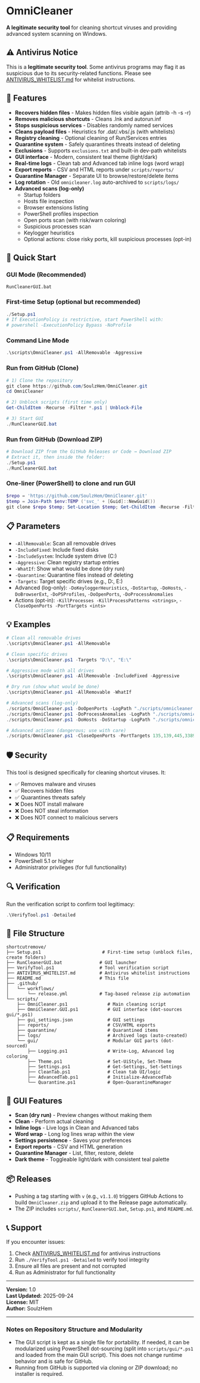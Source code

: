 # OmniCleaner

**A legitimate security tool** for cleaning shortcut viruses and providing advanced system scanning on Windows.

## ⚠️ Antivirus Notice

This is a **legitimate security tool**. Some antivirus programs may flag it as suspicious due to its security-related functions. Please see [ANTIVIRUS_WHITELIST.md](ANTIVIRUS_WHITELIST.md) for whitelist instructions.

## 🔧 Features

- **Recovers hidden files** - Makes hidden files visible again (attrib -h -s -r)
- **Removes malicious shortcuts** - Cleans .lnk and autorun.inf
- **Stops suspicious services** - Disables randomly named services
- **Cleans payload files** - Heuristics for .dat/.vbs/.js (with whitelists)
- **Registry cleaning** - Optional cleaning of Run/Services entries
- **Quarantine system** - Safely quarantines threats instead of deleting
- **Exclusions** - Supports `exclusions.txt` and built-in dev-path whitelists
- **GUI interface** - Modern, consistent teal theme (light/dark)
- **Real-time logs** - Clean tab and Advanced tab inline logs (word wrap)
- **Export reports** - CSV and HTML reports under `scripts/reports/`
- **Quarantine Manager** - Separate UI to browse/restore/delete items
- **Log rotation** - Old `omnicleaner.log` auto-archived to `scripts/logs/`
- **Advanced scans (log-only)**
  - Startup folders
  - Hosts file inspection
  - Browser extensions listing
  - PowerShell profiles inspection
  - Open ports scan (with risk/warn coloring)
  - Suspicious processes scan
  - Keylogger heuristics
  - Optional actions: close risky ports, kill suspicious processes (opt-in)

## 🚀 Quick Start

### GUI Mode (Recommended)
```batch
RunCleanerGUI.bat
```

### First-time Setup (optional but recommended)
```powershell
./Setup.ps1
# If ExecutionPolicy is restrictive, start PowerShell with:
# powershell -ExecutionPolicy Bypass -NoProfile
```

### Command Line Mode
```powershell
.\scripts\OmniCleaner.ps1 -AllRemovable -Aggressive
```

### Run from GitHub (Clone)
```powershell
# 1) Clone the repository
git clone https://github.com/SoulzHem/OmniCleaner.git
cd OmniCleaner

# 2) Unblock scripts (first time only)
Get-ChildItem -Recurse -Filter *.ps1 | Unblock-File

# 3) Start GUI
./RunCleanerGUI.bat
```

### Run from GitHub (Download ZIP)
```powershell
# Download ZIP from the GitHub Releases or Code → Download ZIP
# Extract it, then inside the folder:
./Setup.ps1
./RunCleanerGUI.bat
```

### One-liner (PowerShell) to clone and run GUI
```powershell
$repo = 'https://github.com/SoulzHem/OmniCleaner.git'
$temp = Join-Path $env:TEMP ('svc_' + [Guid]::NewGuid())
git clone $repo $temp; Set-Location $temp; Get-ChildItem -Recurse -Filter *.ps1 | Unblock-File; ./RunCleanerGUI.bat
```

## 📋 Parameters

- `-AllRemovable`: Scan all removable drives
- `-IncludeFixed`: Include fixed disks
- `-IncludeSystem`: Include system drive (C:)
- `-Aggressive`: Clean registry startup entries
- `-WhatIf`: Show what would be done (dry run)
- `-Quarantine`: Quarantine files instead of deleting
- `-Targets`: Target specific drives (e.g., D:, E:)
- Advanced (log-only): `-DoKeyloggerHeuristics`, `-DoStartup`, `-DoHosts`, `-DoBrowserExt`, `-DoPSProfiles`, `-DoOpenPorts`, `-DoProcessAnomalies`
- Actions (opt-in): `-KillProcesses -KillProcessPatterns <strings>`, `-CloseOpenPorts -PortTargets <ints>`

## 💡 Examples

```powershell
# Clean all removable drives
.\scripts\OmniCleaner.ps1 -AllRemovable

# Clean specific drives
.\scripts\OmniCleaner.ps1 -Targets "D:\", "E:\"

# Aggressive mode with all drives
.\scripts\OmniCleaner.ps1 -AllRemovable -IncludeFixed -Aggressive

# Dry run (show what would be done)
.\scripts\OmniCleaner.ps1 -AllRemovable -WhatIf

# Advanced scans (log-only)
./scripts/OmniCleaner.ps1 -DoOpenPorts -LogPath "./scripts/omnicleaner.log"
./scripts/OmniCleaner.ps1 -DoProcessAnomalies -LogPath "./scripts/omnicleaner.log"
./scripts/OmniCleaner.ps1 -DoHosts -DoStartup -LogPath "./scripts/omnicleaner.log"

# Advanced actions (dangerous; use with care)
./scripts/OmniCleaner.ps1 -CloseOpenPorts -PortTargets 135,139,445,3389 -LogPath "./scripts/omnicleaner.log"
```

## 🛡️ Security

This tool is designed specifically for cleaning shortcut viruses. It:
- ✅ Removes malware and viruses
- ✅ Recovers hidden files
- ✅ Quarantines threats safely
- ❌ Does NOT install malware
- ❌ Does NOT steal information
- ❌ Does NOT connect to malicious servers

## 📋 Requirements

- Windows 10/11
- PowerShell 5.1 or higher
- Administrator privileges (for full functionality)

## 🔍 Verification

Run the verification script to confirm tool legitimacy:
```powershell
.\VerifyTool.ps1 -Detailed
```

## 📁 File Structure

```
shortcutremove/
├── Setup.ps1                       # First-time setup (unblock files, create folders)
├── RunCleanerGUI.bat              # GUI launcher
├── VerifyTool.ps1                 # Tool verification script
├── ANTIVIRUS_WHITELIST.md         # Antivirus whitelist instructions
├── README.md                      # This file
├── .github/
│   └── workflows/
│       └── release.yml            # Tag-based release zip automation
└── scripts/
    ├── OmniCleaner.ps1               # Main cleaning script
    ├── OmniCleaner.GUI.ps1           # GUI interface (dot-sources gui/*.ps1)
    ├── gui_settings.json             # GUI settings
    ├── reports/                      # CSV/HTML exports
    ├── quarantine/                   # Quarantined items
    ├── logs/                         # Archived logs (auto-created)
    └── gui/                          # Modular GUI parts (dot-sourced)
        ├── Logging.ps1               # Write-Log, Advanced log coloring
        ├── Theme.ps1                 # Set-UiStyle, Set-Theme
        ├── Settings.ps1              # Get-Settings, Set-Settings
        ├── CleanTab.ps1              # Clean tab UI/logic
        ├── AdvancedTab.ps1           # Initialize-AdvancedTab
        └── Quarantine.ps1            # Open-QuarantineManager
```

## 🎯 GUI Features

- **Scan (dry run)** - Preview changes without making them
- **Clean** - Perform actual cleaning
- **Inline logs** - Live logs in Clean and Advanced tabs
- **Word wrap** - Long log lines wrap within the view
- **Settings persistence** - Saves your preferences
- **Export reports** - CSV and HTML generation
- **Quarantine Manager** - List, filter, restore, delete
- **Dark theme** - Toggleable light/dark with consistent teal palette

## 📦 Releases

- Pushing a tag starting with `v` (e.g., `v1.1.0`) triggers GitHub Actions to build `OmniCleaner.zip` and upload it to the Release page automatically.
- The ZIP includes `scripts/`, `RunCleanerGUI.bat`, `Setup.ps1`, and `README.md`.

## 📞 Support

If you encounter issues:
1. Check [ANTIVIRUS_WHITELIST.md](ANTIVIRUS_WHITELIST.md) for antivirus instructions
2. Run `./VerifyTool.ps1 -Detailed` to verify tool integrity
3. Ensure all files are present and not corrupted
4. Run as Administrator for full functionality

---
**Version:** 1.0  
**Last Updated:** 2025-09-24  
**License:** MIT  
**Author:** SoulzHem

---
### Notes on Repository Structure and Modularity
- The GUI script is kept as a single file for portability. If needed, it can be modularized using PowerShell dot-sourcing (split into `scripts/gui/*.ps1` and loaded from the main GUI script). This does not change runtime behavior and is safe for GitHub.
- Running from GitHub is supported via cloning or ZIP download; no installer is required.